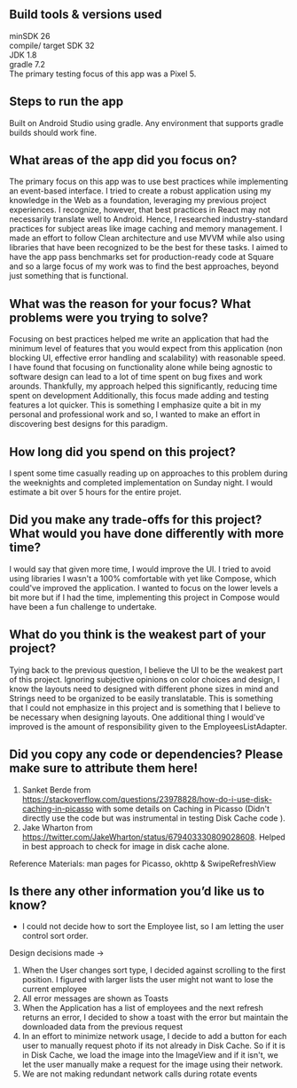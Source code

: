 ## Build tools & versions used
minSDK 26  
compile/ target SDK 32  
JDK 1.8  
gradle 7.2  
The primary testing focus of this app was a Pixel 5.  

## Steps to run the app
Built on Android Studio using gradle.
Any environment that supports gradle builds should work fine.

## What areas of the app did you focus on?
The primary focus on this app was to use best practices while implementing an event-based interface.  I tried to create a robust application using my knowledge in the Web as a foundation, leveraging my previous project experiences. I recognize, however, that best practices in React may not necessarily translate well to Android.  Hence, I researched industry-standard practices for subject areas like image caching and memory management. I made an effort to follow Clean architecture and use MVVM while also using libraries that have been recognized to be the best for these tasks. I aimed to have the app pass benchmarks set for production-ready code at Square and so a large focus of my work was to find the best approaches, beyond just something that is functional.

## What was the reason for your focus? What problems were you trying to solve?
Focusing on best practices helped me write an application that had the minimum level of features that you would expect from this application (non blocking UI, effective error handling and scalability)  with reasonable speed. I have found that focusing on functionality alone while being agnostic to software design can lead to a lot of time spent on bug fixes and work arounds. Thankfully, my approach helped this significantly, reducing time spent on development Additionally, this focus made adding and testing features a lot quicker. This is something I emphasize quite a bit in my personal and professional work and so, I wanted to make an effort in discovering best designs for this paradigm.

## How long did you spend on this project?
I spent some time casually reading up on approaches to this problem during the weeknights and completed implementation on Sunday night. I would estimate a bit over 5 hours for the entire projet.

## Did you make any trade-offs for this project? What would you have done differently with more time?
I would say that given more time, I would improve the UI. I tried to avoid using libraries I wasn't a 100% comfortable with yet like Compose, which could've improved the application. I wanted to focus on the lower levels a bit more but if I had the time, implementing this project in Compose would have been a fun challenge to undertake.


## What do you think is the weakest part of your project?
Tying back to the previous question, I believe the UI to be the weakest part of this project. Ignoring subjective opinions on color choices and design, I know the layouts need to designed with different phone sizes in mind and Strings need to be organized to be easily translatable. This is something that I could not emphasize in this project and is something that I believe to be necessary when designing layouts. One additional thing I would've improved is the amount of responsibility given to the EmployeesListAdapter.


## Did you copy any code or dependencies? Please make sure to attribute them here!
1. Sanket Berde from https://stackoverflow.com/questions/23978828/how-do-i-use-disk-caching-in-picasso with some details on Caching in Picasso (Didn't directly use the code but was instrumental in testing Disk Cache code ).
2. Jake Wharton from https://twitter.com/JakeWharton/status/679403330809028608. Helped in best approach to check for image in disk cache alone.

Reference Materials:
man pages for Picasso, okhttp & SwipeRefreshView

## Is there any other information you’d like us to know?

- I could not decide how to sort the Employee list, so I am letting the user control sort order.

Design decisions made ->
1. When the User changes sort type, I decided against scrolling to the first position. I figured with larger lists the user might not want to lose the current employee
2. All error messages are shown as Toasts
3. When the Application has a list of employees and the next refresh returns an error, I decided to show a toast with the error but maintain the downloaded data from the previous request
4. In an effort to minimize network usage, I decide to add a button for each user to manually request photo if its not already in Disk Cache. So if it is in Disk Cache, we load the image into the ImageView and if it isn't, we let the user manually make a request for the image using their network.
5. We are not making redundant network calls during rotate events
